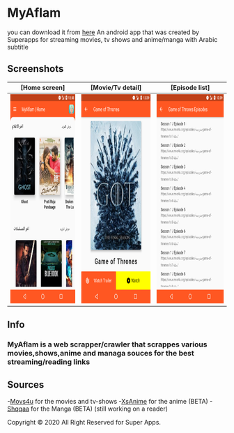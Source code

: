 
# MyAflam
you can download it from [here](+++++++++++)
An android app that was created by Superapps for streaming movies, tv shows and anime/manga with Arabic subtitle
## Screenshots

| [Home screen]| [Movie/Tv detail]| [Episode list]|
| ------------- | ------------- | ------------- |
| <img src="https://github.com/jakcal/APPS/raw/master/img/Screenshot_1580949481.png" width="270" height="480"> | <img src="https://github.com/jakcal/APPS/raw/master/img/Screenshot_1580949547.png" width="270" height="480"> | <img src="https://github.com/jakcal/APPS/raw/master/img/Screenshot_1580949552.png" width="270" height="480"> |


## Info
### MyAflam is a web scrapper/crawler that scrappes various movies,shows,anime and managa souces for the best streaming/reading links

## Sources
-[Movs4u](https://www.mvs4u.org/) for the movies and tv-shows
-[XsAnime](https://www.mvs4u.org/) for the anime (BETA)
-[Shqqaa](https://www.shqqaa.com/) for the Manga (BETA) (still working on a reader)

Copyright © 2020 All Right Reserved for Super Apps.
